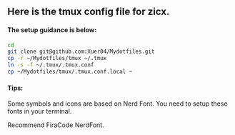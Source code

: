 ## Here is the tmux config file for zicx.
#### The setup guidance is below:
```bash
cd
git clone git@github.com:Xuer04/Mydotfiles.git 
cp -r ~/Mydotfiles/tmux ~/.tmux
ln -s -f ~/.tmux/.tmux.conf
cp ~/Mydotfiles/tmux/.tmux.conf.local ~
```

#### Tips:
Some symbols and icons are based on Nerd Font. You need to setup these fonts in your terminal.

Recommend FiraCode NerdFont.
